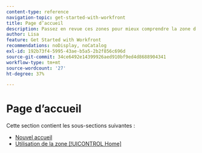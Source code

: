```yaml
---
content-type: reference
navigation-topic: get-started-with-workfront
title: Page d’accueil
description: Passez en revue ces zones pour mieux comprendre la zone d’accueil dans Adobe Workfront.
author: Lisa
feature: Get Started with Workfront
recommendations: noDisplay, noCatalog
exl-id: 192b73f4-5995-43ae-b5a5-2b2f856c696d
source-git-commit: 34ce6492e14399926aed910bf9ed4d8688904341
workflow-type: tm+mt
source-wordcount: '27'
ht-degree: 37%

---
```


# Page d’accueil

Cette section contient les sous-sections suivantes :

* [Nouvel accueil](../../workfront-basics/using-home/new-home/new-home.md)
* [Utilisation de la zone [!UICONTROL Home]](../../workfront-basics/using-home/using-the-home-area/use-the-home-area.md)
